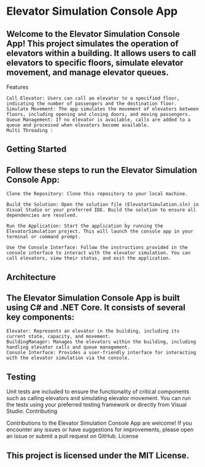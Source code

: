 # Elevator Simulation Console App

## Welcome to the Elevator Simulation Console App! This project simulates the operation of elevators within a building. It allows users to call elevators to specific floors, simulate elevator movement, and manage elevator queues.
Features

    Call Elevator: Users can call an elevator to a specified floor, indicating the number of passengers and the destination floor.
    Simulate Movement: The app simulates the movement of elevators between floors, including opening and closing doors, and moving passengers.
    Queue Management: If no elevator is available, calls are added to a queue and processed when elevators become available.
    Multi Threading :  

## Getting Started

## Follow these steps to run the Elevator Simulation Console App:

    Clone the Repository: Clone this repository to your local machine.

    Build the Solution: Open the solution file (ElevatorSimulation.sln) in Visual Studio or your preferred IDE. Build the solution to ensure all dependencies are resolved.

    Run the Application: Start the application by running the ElevatorSimulation project. This will launch the console app in your terminal or command prompt.

    Use the Console Interface: Follow the instructions provided in the console interface to interact with the elevator simulation. You can call elevators, view their status, and exit the application.

## Architecture

## The Elevator Simulation Console App is built using C# and .NET Core. It consists of several key components:

    Elevator: Represents an elevator in the building, including its current state, capacity, and movement.
    BuildingManager: Manages the elevators within the building, including handling elevator calls and queue management.
    Console Interface: Provides a user-friendly interface for interacting with the elevator simulation via the console.

## Testing

Unit tests are included to ensure the functionality of critical components such as calling elevators and simulating elevator movement. You can run the tests using your preferred testing framework or directly from Visual Studio.
Contributing

Contributions to the Elevator Simulation Console App are welcome! If you encounter any issues or have suggestions for improvements, please open an issue or submit a pull request on GitHub.
License

## This project is licensed under the MIT License.
